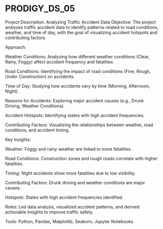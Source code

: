 # PRODIGY_DS_05
Project Description: Analyzing Traffic Accident Data
Objective:
The project analyzes traffic accident data to identify patterns related to road conditions, weather, and time of day, with the goal of visualizing accident hotspots and contributing factors.

Approach:

Weather Conditions: Analyzing how different weather conditions (Clear, Rainy, Foggy) affect accident frequency and fatalities.

Road Conditions: Identifying the impact of road conditions (Fine, Rough, Under Construction) on accidents.

Time of Day: Studying how accidents vary by time (Morning, Afternoon, Night).

Reasons for Accidents: Exploring major accident causes (e.g., Drunk Driving, Weather Conditions).

Accident Hotspots: Identifying states with high accident frequencies.

Contributing Factors: Visualizing the relationships between weather, road conditions, and accident timing.

Key Insights:

Weather: Foggy and rainy weather are linked to more fatalities.

Road Conditions: Construction zones and rough roads correlate with higher fatalities.

Timing: Night accidents show more fatalities due to low visibility.

Contributing Factors: Drunk driving and weather conditions are major causes.

Hotspots: States with high accident frequencies identified.

Roles:
 Led data analysis, visualized accident patterns, and derived actionable insights to improve traffic safety.

Tools: Python, Pandas, Matplotlib, Seaborn, Jupyter Notebooks.

